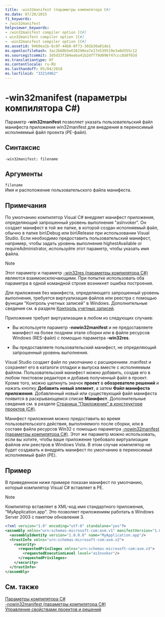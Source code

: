 ```yaml
---
title: -win32manifest (параметры компилятора C#)
ms.date: 07/20/2015
f1_keywords:
- /win32manifest
helpviewer_keywords:
- /win32manifest compiler option [C#]
- win32manifest compiler option [C#]
- -win32manifest compiler option [C#]
ms.assetid: 9460ea1b-6c9f-44b8-8f73-301b30a01de1
ms.openlocfilehash: 3ac2b60b5e638290ea7e17e539519e3a0d355c12
ms.sourcegitcommit: 3d5d33f384eeba41b2dff79d096f47ccc8d8f03d
ms.translationtype: HT
ms.contentlocale: ru-RU
ms.lasthandoff: 05/04/2018
ms.locfileid: "33214962"
---
```

# <a name="-win32manifest-c-compiler-options"></a>-win32manifest (параметры компилятора C#)
Параметр **-win32manifest** позволяет указать пользовательский файл манифеста приложения win32manifest для внедрения в переносимый исполняемый файл проекта (PE-файл).  
  
## <a name="syntax"></a>Синтаксис  
  
```console  
-win32manifest: filename  
```  
  
## <a name="arguments"></a>Аргументы  
 `filename`  
 Имя и расположение пользовательского файла манифеста.  
  
## <a name="remarks"></a>Примечания  
 По умолчанию компилятор Visual C# внедряет манифест приложения, определяющий запрошенный уровень выполнения "asInvoker". Он создает манифест в той же папке, в которой создан исполняемый файл, обычно в папке bin\Debug или bin\Release при использовании Visual Studio. Если необходимо предоставить пользовательский манифест, например, чтобы задать уровень выполнения highestAvailable or requireAdministrator, используйте этот параметр, чтобы указать имя файла.  
  
> [!NOTE]
>  Этот параметр и параметр [-win32res (параметры компилятора C#)](../../../csharp/language-reference/compiler-options/win32res-compiler-option.md) являются взаимоисключающими. При попытке использовать оба параметра в одной командной строке возникнет ошибка построения.  
  
 Для приложения без манифеста, определяющего запрошенный уровень выполнения, требуется виртуализация файлов или реестра с помощью функции "Контроль учетных записей" в Windows. Дополнительные сведения см. в разделе [Контроль учетных записей](/windows/access-protection/user-account-control/user-account-control-overview).  
  
 Приложение требует виртуализации в любом из следующих случаев:  
  
-   Вы используете параметр **-nowin32manifest** и не предоставляете манифест на более позднем этапе сборки или в файле ресурсов Windows (RES-файл) с помощью параметра **-win32res**.  
  
-   Вы предоставляете пользовательский манифест, не определяющий запрошенный уровень выполнения.  
  
 Visual Studio создает файл по умолчанию с расширением .manifest и сохраняет его в каталоги отладки и выпуска вместе с исполняемым файлом. Пользовательский манифест можно добавить, создав его в любом текстовом редакторе и добавив полученный файл в проект. Кроме того, можно щелкнуть значок **проект** в **обозревателе решений** и нажать кнопку **Добавить новый элемент**, а затем **Файл манифеста приложения**. Добавленный новый или существующий файл манифеста появится в раскрывающемся списке **Манифест**. Дополнительные сведения см. в разделе [Страница "Приложение" в конструкторе проектов (C#)](/visualstudio/ide/reference/application-page-project-designer-csharp).  
  
 Манифест приложения можно предоставить во время пользовательского действия, выполняемого после сборки, или в составе файла ресурсов Win32 с помощью параметра [-nowin32manifest (параметры компилятора C#)](../../../csharp/language-reference/compiler-options/nowin32manifest-compiler-option.md). Этот же параметр можно использовать, если вы хотите, чтобы ваше приложение требовало виртуализации файлов или реестров в Windows Vista. В этом случае компилятор не будет создавать и внедрять манифест по умолчанию в переносимый исполняемый файл (PE).  
  
## <a name="example"></a>Пример  
 В приведенном ниже примере показан манифест по умолчанию, который компилятор Visual C# вставляет в PE.  
  
> [!NOTE]
>  Компилятор вставляет в XML-код имя стандартного приложения, "MyApplication.app". Это позволяет приложениям работать в Windows Server 2003 с пакетом обновления 3.  
  
```xml  
<?xml version="1.0" encoding="utf-8" standalone="yes"?>  
<assembly xmlns="urn:schemas-microsoft-com:asm.v1" manifestVersion="1.0">  
  <assemblyIdentity version="1.0.0.0" name="MyApplication.app"/>  
  <trustInfo xmlns="urn:schemas-microsoft-com:asm.v2">  
    <security>  
      <requestedPrivileges xmlns="urn:schemas-microsoft-com:asm.v3">  
        <requestedExecutionLevel level="asInvoker"/>  
      </requestedPrivileges>  
    </security>  
  </trustInfo>  
</assembly>  
```  
  
## <a name="see-also"></a>См. также  
 [Параметры компилятора C# ](../../../csharp/language-reference/compiler-options/index.md)  
 [-nowin32manifest (параметры компилятора C#)](../../../csharp/language-reference/compiler-options/nowin32manifest-compiler-option.md)  
 [Управление свойствами проектов и решений](/visualstudio/ide/managing-project-and-solution-properties)
